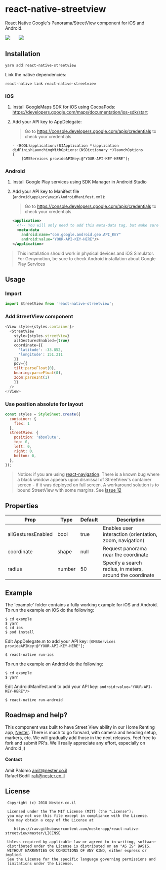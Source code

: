 
# react-native-streetview

React Native Google's Panorama/StreetView component for iOS and Android.

![](http://i.imgur.com/PTFla6o.png)&emsp;&emsp;![](http://i.imgur.com/O3uzwrC.png)

## Installation

```
yarn add react-native-streetview
```

Link the native dependencies:

```
react-native link react-native-streetview
```

### iOS

1. Install GoogleMaps SDK for iOS using CocoaPods:
		https://developers.google.com/maps/documentation/ios-sdk/start

2. Add your API key to AppDelegate:
    > Go to https://console.developers.google.com/apis/credentials to check your credentials.

	```
	- (BOOL)application:(UIApplication *)application didFinishLaunchingWithOptions:(NSDictionary *)launchOptions
	{
		[GMSServices provideAPIKey:@"YOUR-API-KEY-HERE"];
	```

### Android
1. Install Google Play services using SDK Manager in Android Studio

2. Add your API key to Manifest file (`android\app\src\main\AndroidManifest.xml`):
    > Go to https://console.developers.google.com/apis/credentials to check your credentials.

   ```xml
   <application>
     <!-- You will only need to add this meta-data tag, but make sure it's a child of application -->
     <meta-data
       android:name="com.google.android.geo.API_KEY"
       android:value="YOUR-API-KEY-HERE"/>
   </application>
   ```

>This installation should work in physical devices and iOS Simulator. For Genymotion, be sure to check Android installation about Google Play Services

## Usage

### Import
```javascript
import StreetView from 'react-native-streetview';
```

### Add StreetView component
```javascript
<View style={styles.container}>
  <StreetView
    style={styles.streetView}
    allGesturesEnabled={true}
    coordinate={{
      'latitude': -33.852,
      'longitude': 151.211
    }}
    pov={{
	tilt:parseFloat(0),
	bearing:parseFloat(0),
	zoom:parseInt(1)
    }}
  />
</View>
```

### Use position absolute for layout
```javascript
const styles = StyleSheet.create({
  container: {
    flex: 1
  },
  streetView: {
    position: 'absolute',
    top: 0,
    left: 0,
    right: 0,
    bottom: 0,
  },
});
```
> Notice: if you are using [react-navigation](https://github.com/react-navigation/react-navigation). There is a known bug where a black window appears upon dismissal
of StreetView's container screen - if it was deployed on full screen.
A workaround solution is to bound StreetView with some margins.
See [issue 12](https://github.com/nesterapp/react-native-streetview/issues/12)

## Properties
Prop                  | Type     | Default              | Description
--------------------- | -------- | -------------------- | -----------
allGesturesEnabled    | bool     | true               | Enables user interaction (orientation, zoom, navigation)
coordinate            | shape | null                     |  Request panorama near the coordinate
radius                | number   | 50                     |  Specify a search radius, in meters, around the coordinate

## Example

The 'example' folder contains a fully working example for iOS and Android.  
To run the example on iOS do the following:  

```
$ cd example
$ yarn
$ cd ios
$ pod install
```

Edit AppDelegate.m to add your API key:
`[GMSServices provideAPIKey:@"YOUR-API-KEY-HERE"];`

```
$ react-native run-ios
```

To run the example on Android do the following:

```
$ cd example
$ yarn
```

Edit AndroidManifest.xml to add your API key:
`android:value="YOUR-API-KEY-HERE"/>`

```
$ react-native run-android
```

## Roadmap and help?
This component was built to have Street View ability in our Home Renting app, [Nester](http://nester.co.il).
There is much to go forward, with camera and heading setup, markers, etc. We will gradually add those in the next releases.
Feel free to fork and submit PR's. We'll really appreciate any effort, especially on Android ;(  

#### Contact
Amit Palomo <amit@nester.co.il>  
Rafael Bodill <rafi@nester.co.il>  

License
--------

     Copyright (c) 2018 Nester.co.il

     Licensed under the The MIT License (MIT) (the "License");
     you may not use this file except in compliance with the License.
     You may obtain a copy of the License at

        https://raw.githubusercontent.com/nesterapp/react-native-streetview/master/LICENSE

     Unless required by applicable law or agreed to in writing, software
     distributed under the License is distributed on an "AS IS" BASIS,
     WITHOUT WARRANTIES OR CONDITIONS OF ANY KIND, either express or implied.
     See the License for the specific language governing permissions and
     limitations under the License.
